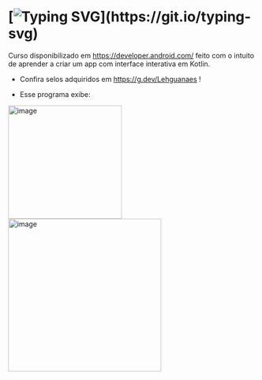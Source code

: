 # [![Typing SVG](https://readme-typing-svg.herokuapp.com/?color=c9c1e5&size=35&center=true&vCenter=true&width=1000&lines=Primeiro+App+com+interface+interativa!;Feito+com+kotlin;Dice+Roller.)](https://git.io/typing-svg)

Curso disponibilizado em https://developer.android.com/ feito com o intuito de aprender a criar um app com interface interativa em Kotlin.

- Confira selos adquiridos em https://g.dev/Lehguanaes !
  
- Esse programa exibe:

<img width="230" alt="image" src="https://github.com/Lehguanaes/Dice_Roller_App/assets/125403978/d0014a42-ed86-406f-b7ef-f5877e2311af">
<img width="310" alt="image" src="https://github.com/Lehguanaes/Dice_Roller_App/assets/125403978/f3ba75ec-11a9-43c5-8df7-eaa62a561dbb">
